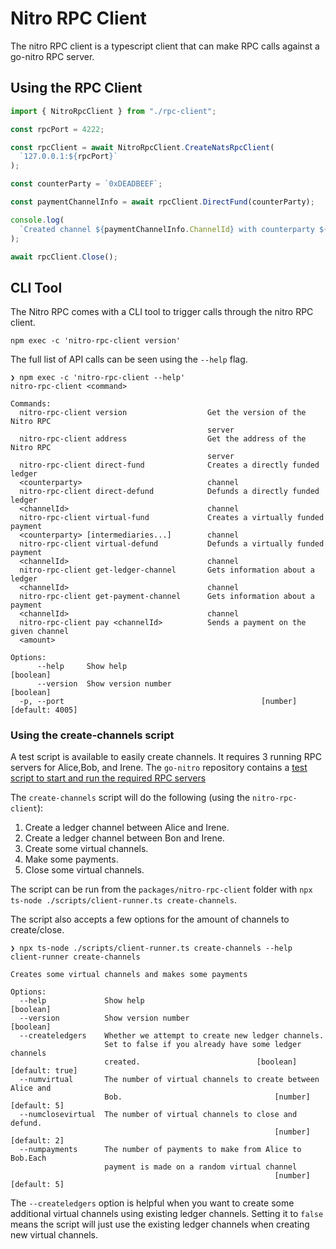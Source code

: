 # Nitro RPC Client

The nitro RPC client is a typescript client that can make RPC calls against a go-nitro RPC server.

## Using the RPC Client

```typescript
import { NitroRpcClient } from "./rpc-client";

const rpcPort = 4222;

const rpcClient = await NitroRpcClient.CreateNatsRpcClient(
  `127.0.0.1:${rpcPort}`
);

const counterParty = `0xDEADBEEF`;

const paymentChannelInfo = await rpcClient.DirectFund(counterParty);

console.log(
  `Created channel ${paymentChannelInfo.ChannelId} with counterparty ${counterParty}`
);

await rpcClient.Close();
```

## CLI Tool

The Nitro RPC comes with a CLI tool to trigger calls through the nitro RPC client.

```shell
npm exec -c 'nitro-rpc-client version'

```

The full list of API calls can be seen using the `--help` flag.

```shell
❯ npm exec -c 'nitro-rpc-client --help'
nitro-rpc-client <command>

Commands:
  nitro-rpc-client version                  Get the version of the Nitro RPC
                                            server
  nitro-rpc-client address                  Get the address of the Nitro RPC
                                            server
  nitro-rpc-client direct-fund              Creates a directly funded ledger
  <counterparty>                            channel
  nitro-rpc-client direct-defund            Defunds a directly funded ledger
  <channelId>                               channel
  nitro-rpc-client virtual-fund             Creates a virtually funded payment
  <counterparty> [intermediaries...]        channel
  nitro-rpc-client virtual-defund           Defunds a virtually funded payment
  <channelId>                               channel
  nitro-rpc-client get-ledger-channel       Gets information about a ledger
  <channelId>                               channel
  nitro-rpc-client get-payment-channel      Gets information about a payment
  <channelId>                               channel
  nitro-rpc-client pay <channelId>          Sends a payment on the given channel
  <amount>

Options:
      --help     Show help                                             [boolean]
      --version  Show version number                                   [boolean]
  -p, --port                                            [number] [default: 4005]
```

### Using the create-channels script

A test script is available to easily create channels. It requires 3 running RPC servers for Alice,Bob, and Irene. The `go-nitro` repository contains a [test script to start and run the required RPC servers](https://github.com/statechannels/go-nitro#start-rpc-servers-test-script)

The `create-channels` script will do the following (using the `nitro-rpc-client`):

1. Create a ledger channel between Alice and Irene.
2. Create a ledger channel between Bon and Irene.
3. Create some virtual channels.
4. Make some payments.
5. Close some virtual channels.

The script can be run from the `packages/nitro-rpc-client` folder with `npx ts-node ./scripts/client-runner.ts create-channels`.

The script also accepts a few options for the amount of channels to create/close.

```
❯ npx ts-node ./scripts/client-runner.ts create-channels --help
client-runner create-channels

Creates some virtual channels and makes some payments

Options:
  --help             Show help                                         [boolean]
  --version          Show version number                               [boolean]
  --createledgers    Whether we attempt to create new ledger channels.
                     Set to false if you already have some ledger channels
                     created.                          [boolean] [default: true]
  --numvirtual       The number of virtual channels to create between Alice and
                     Bob.                                  [number] [default: 5]
  --numclosevirtual  The number of virtual channels to close and defund.
                                                           [number] [default: 2]
  --numpayments      The number of payments to make from Alice to Bob.Each
                     payment is made on a random virtual channel
                                                           [number] [default: 5]
```

The `--createledgers` option is helpful when you want to create some additional virtual channels using existing ledger channels. Setting it to `false` means the script will just use the existing ledger channels when creating new virtual channels.
